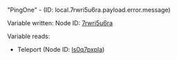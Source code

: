 "PingOne" - (ID: local.7rwri5u6ra.payload.error.message)

Variable written:
Node ID: [7rwri5u6ra](../nodes/7rwri5u6ra.md)

Variable reads:
* Teleport (Node ID: [ls0q7pxpla](../nodes/ls0q7pxpla.md))
